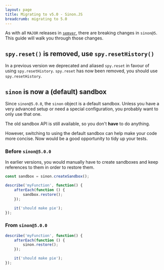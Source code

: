 ```yaml
---
layout: page
title: Migrating to v5.0 - Sinon.JS
breadcrumb: migrating to 5.0
---
```


As with all `MAJOR` releases in [`semver`](http://semver.org/), there are breaking changes in `sinon@5`.
This guide will walk you through those changes.

## `spy.reset()` is removed, use `spy.resetHistory()`

In a previous version we deprecated and aliased `spy.reset` in favour of using `spy.resetHistory`. `spy.reset` has now been removed, you should use `spy.resetHistory`.


## `sinon` is now a (default) sandbox

Since `sinon@5.0.0`, the `sinon` object is a default sandbox. Unless you have a very advanced setup or need a special configuration, you probably want to only use that one.

The old sandbox API is still available, so you don't **have** to do anything.

However, switching to using the default sandbox can help make your code more concise.
Now would be a good opportunity to tidy up your tests.


### Before `sinon@5.0.0`

In earlier versions, you would manually have to create sandboxes and keep references to them in order to restore them.

```js
const sandbox = sinon.createSandbox();

describe('myFunction', function() {
    afterEach(function () {
        sandbox.restore();
    });

    it('should make pie');
});
```


### From `sinon@5.0.0`

```js
describe('myFunction', function() {
    afterEach(function () {
        sinon.restore();
    });

    it('should make pie');
});
```
